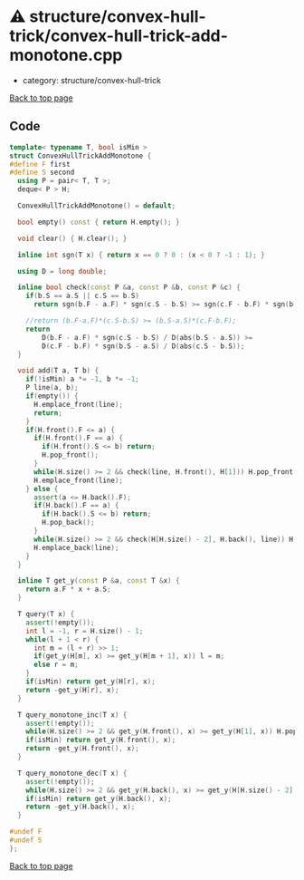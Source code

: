 <!-- mathjax config similar to math.stackexchange -->
<script type="text/javascript" async
  src="https://cdnjs.cloudflare.com/ajax/libs/mathjax/2.7.5/MathJax.js?config=TeX-MML-AM_CHTML">
</script>
<script type="text/x-mathjax-config">
  MathJax.Hub.Config({
    TeX: { equationNumbers: { autoNumber: "AMS" }},
    tex2jax: {
      inlineMath: [ ['$','$'] ],
      processEscapes: true
    },
    "HTML-CSS": { matchFontHeight: false },
    displayAlign: "left",
    displayIndent: "2em"
  });
</script>

<script type="text/javascript" src="https://cdnjs.cloudflare.com/ajax/libs/jquery/3.4.1/jquery.min.js"></script>
<script src="https://cdn.jsdelivr.net/npm/jquery-balloon-js@1.1.2/jquery.balloon.min.js" integrity="sha256-ZEYs9VrgAeNuPvs15E39OsyOJaIkXEEt10fzxJ20+2I=" crossorigin="anonymous"></script>
<script type="text/javascript" src="../../../assets/js/copy-button.js"></script>
<link rel="stylesheet" href="../../../assets/css/copy-button.css" />


# :warning: structure/convex-hull-trick/convex-hull-trick-add-monotone.cpp
* category: structure/convex-hull-trick


[Back to top page](../../../index.html)



## Code
```cpp
template< typename T, bool isMin >
struct ConvexHullTrickAddMonotone {
#define F first
#define S second
  using P = pair< T, T >;
  deque< P > H;

  ConvexHullTrickAddMonotone() = default;

  bool empty() const { return H.empty(); }

  void clear() { H.clear(); }

  inline int sgn(T x) { return x == 0 ? 0 : (x < 0 ? -1 : 1); }

  using D = long double;

  inline bool check(const P &a, const P &b, const P &c) {
    if(b.S == a.S || c.S == b.S)
      return sgn(b.F - a.F) * sgn(c.S - b.S) >= sgn(c.F - b.F) * sgn(b.S - a.S);

    //return (b.F-a.F)*(c.S-b.S) >= (b.S-a.S)*(c.F-b.F);
    return
        D(b.F - a.F) * sgn(c.S - b.S) / D(abs(b.S - a.S)) >=
        D(c.F - b.F) * sgn(b.S - a.S) / D(abs(c.S - b.S));
  }

  void add(T a, T b) {
    if(!isMin) a *= -1, b *= -1;
    P line(a, b);
    if(empty()) {
      H.emplace_front(line);
      return;
    }
    if(H.front().F <= a) {
      if(H.front().F == a) {
        if(H.front().S <= b) return;
        H.pop_front();
      }
      while(H.size() >= 2 && check(line, H.front(), H[1])) H.pop_front();
      H.emplace_front(line);
    } else {
      assert(a <= H.back().F);
      if(H.back().F == a) {
        if(H.back().S <= b) return;
        H.pop_back();
      }
      while(H.size() >= 2 && check(H[H.size() - 2], H.back(), line)) H.pop_back();
      H.emplace_back(line);
    }
  }

  inline T get_y(const P &a, const T &x) {
    return a.F * x + a.S;
  }

  T query(T x) {
    assert(!empty());
    int l = -1, r = H.size() - 1;
    while(l + 1 < r) {
      int m = (l + r) >> 1;
      if(get_y(H[m], x) >= get_y(H[m + 1], x)) l = m;
      else r = m;
    }
    if(isMin) return get_y(H[r], x);
    return -get_y(H[r], x);
  }

  T query_monotone_inc(T x) {
    assert(!empty());
    while(H.size() >= 2 && get_y(H.front(), x) >= get_y(H[1], x)) H.pop_front();
    if(isMin) return get_y(H.front(), x);
    return -get_y(H.front(), x);
  }

  T query_monotone_dec(T x) {
    assert(!empty());
    while(H.size() >= 2 && get_y(H.back(), x) >= get_y(H[H.size() - 2], x)) H.pop_back();
    if(isMin) return get_y(H.back(), x);
    return -get_y(H.back(), x);
  }

#undef F
#undef S
};

```

[Back to top page](../../../index.html)

